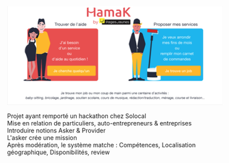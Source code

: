![Hamak.fr](images/hamakProviderAsker.png)  

<aside class="notes">
Projet ayant remporté un  hackathon chez Solocal<br/>
Mise en relation de particuliers, auto-entrepreneurs & entreprises<br/>
Introduire notions Asker & Provider<br/>
L'asker crée une mission <br/>
Après modération, le système matche : Compétences, Localisation géographique, Disponibilités, review<br/>
</aside>